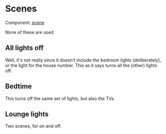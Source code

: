 # Scenes

Component: [scene](https://home-assistant.io/components/scene/)

None of these are used

## All lights off

Well, it's not really since it doesn't include the bedroom lights (deliberately), or the light for the house number. This as it says turns all the (other) lights off.

## Bedtime

This turns off the same set of lights, but also the TVs.

## Lounge lights

Two scenes, for on and off.
